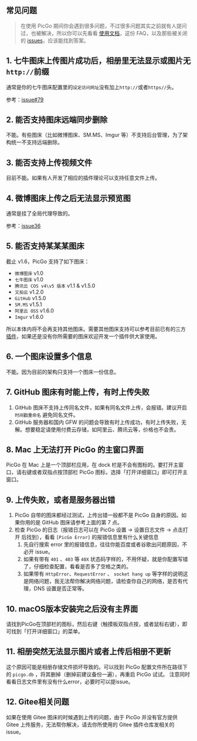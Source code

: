## 常见问题

> 在使用 PicGo 期间你会遇到很多问题，不过很多问题其实之前就有人提问过，也被解决，所以你可以先看看 [使用文档](https://picgo.github.io/PicGo-Doc/zh/guide/getting-started.html#%E5%BF%AB%E9%80%9F%E4%B8%8A%E6%89%8B)，这份 FAQ，以及那些被关闭的 [issues](https://github.com/Molunerfinn/PicGo/issues?q=is%3Aissue+is%3Aclosed)，应该能找到答案。

## 1. 七牛图床上传图片成功后，相册里无法显示或图片无`http://`前缀

通常是你的七牛图床配置里的`设定访问网址`没有加上`http://`或者`https//`头。

参考：[issue#79](https://github.com/Molunerfinn/PicGo/issues/79)

## 2. 能否支持图床远端同步删除

不能。有些图床（比如微博图床、SM.MS、Imgur 等）不支持后台管理，为了架构统一不支持远端删除。

## 3. 能否支持上传视频文件

目前不能。如果有人开发了相应的插件理论可以支持任意文件上传。

## 4. 微博图床上传之后无法显示预览图

通常是挂了全局代理导致的。

参考：[issue36](https://github.com/Molunerfinn/PicGo/issues/36)

## 5. 能否支持某某某图床

截止 v1.6，PicGo 支持了如下图床：

- `微博图床` v1.0
- `七牛图床` v1.0
- `腾讯云 COS v4\v5 版本` v1.1 & v1.5.0
- `又拍云` v1.2.0
- `GitHub` v1.5.0
- `SM.MS` v1.5.1
- `阿里云 OSS` v1.6.0
- `Imgur` v1.6.0

所以本体内将不会再支持其他图床。需要其他图床支持可以参考目前已有的三方 [插件](https://github.com/PicGo/Awesome-PicGo)，如果还是没有你所需要的图床欢迎开发一个插件供大家使用。

## 6. 一个图床设置多个信息

不能。因为目前的架构只支持一个图床一份信息。

## 7. GitHub 图床有时能上传，有时上传失败

1. GitHub 图床不支持上传同名文件，如果有同名文件上传，会报错。建议开启 `时间戳重命名` 避免同名文件。
2. GitHub 服务器和国内 GFW 的问题会导致有时上传成功，有时上传失败，无解。想要稳定请使用付费云存储，如阿里云、腾讯云等，价格也不会贵。

## 8. Mac 上无法打开 PicGo 的主窗口界面

PicGo 在 Mac 上是一个顶部栏应用，在 dock 栏是不会有图标的。要打开主窗口，请右键或者双指点按顶部栏 PicGo 图标，选择「打开详细窗口」即可打开主窗口。

## 9. 上传失败，或者是服务器出错

1. PicGo 自带的图床都经过测试，上传出错一般都不是 PicGo 自身的原因。如果你用的是 GitHub 图床请参考上面的第 7 点。
2. 检查 PicGo 的日志（报错日志可以在 PicGo 设置 -> 设置日志文件 -> 点击打开 后找到），看看 `[PicGo Error]` 的报错信息里有什么关键信息
   1. 先自行搜索 error 里的报错信息，往往你能百度或者谷歌出问题原因，不必开 issue。
   2. 如果有带有 `401` 、`403` 等 `40X` 状态码字样的，不用怀疑，就是你配置写错了，仔细检查配置，看看是否多了空格之类的。
   3. 如果带有 `HttpError`、`RequestError` 、 `socket hang up` 等字样的说明这是网络问题，我无法帮你解决网络问题，请检查你自己的网络，是否有代理，DNS 设置是否正常等。

## 10. macOS版本安装完之后没有主界面

请找到PicGo在顶部栏的图标，然后右键（触摸板双指点按，或者鼠标右键），即可找到「打开详细窗口」的菜单。

## 11. 相册突然无法显示图片或者上传后相册不更新

这个原因可能是相册存储文件损坏导致的。可以找到 PicGo 配置文件所在路径下的 `picgo.db` ，将其删掉（删掉前建议备份一遍），再重启 PicGo 试试。
注意同时看看日志文件里有没有什么error，必要时可以提issue。

## 12. Gitee相关问题

如果在使用 Gitee 图床的时候遇到上传的问题，由于 PicGo 并没有官方提供 Gitee 上传服务，无法帮你解决，请去你所使用的 Gitee 插件仓库发相关的issue。
